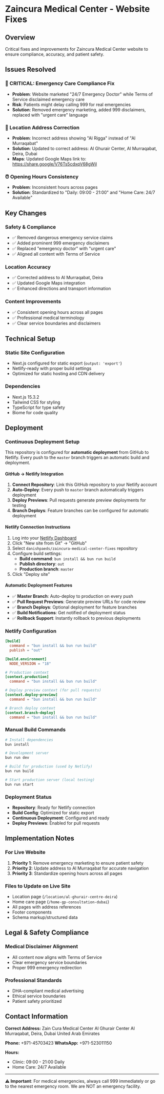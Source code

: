 # Zaincura Medical Center - Website Fixes

## Overview
Critical fixes and improvements for Zaincura Medical Center website to ensure compliance, accuracy, and patient safety.

## Issues Resolved

### 🚨 CRITICAL: Emergency Care Compliance Fix
- **Problem**: Website marketed "24/7 Emergency Doctor" while Terms of Service disclaimed emergency care
- **Risk**: Patients might delay calling 999 for real emergencies
- **Solution**: Removed emergency marketing, added 999 disclaimers, replaced with "urgent care" language

### 📍 Location Address Correction
- **Problem**: Incorrect address showing "Al Rigga" instead of "Al Murraqabat"
- **Solution**: Updated to correct address: Al Ghurair Center, Al Murraqabat, Deira, Dubai
- **Maps**: Updated Google Maps link to: https://share.google/V76Ts5cdxqV68gWjl

### ⏰ Opening Hours Consistency
- **Problem**: Inconsistent hours across pages
- **Solution**: Standardized to "Daily: 09:00 - 21:00" and "Home Care: 24/7 Available"

## Key Changes

### Safety & Compliance
- ✅ Removed dangerous emergency service claims
- ✅ Added prominent 999 emergency disclaimers
- ✅ Replaced "emergency doctor" with "urgent care"
- ✅ Aligned all content with Terms of Service

### Location Accuracy
- ✅ Corrected address to Al Murraqabat, Deira
- ✅ Updated Google Maps integration
- ✅ Enhanced directions and transport information

### Content Improvements
- ✅ Consistent opening hours across all pages
- ✅ Professional medical terminology
- ✅ Clear service boundaries and disclaimers

## Technical Setup

### Static Site Configuration
- Next.js configured for static export (`output: 'export'`)
- Netlify-ready with proper build settings
- Optimized for static hosting and CDN delivery

### Dependencies
- Next.js 15.3.2
- Tailwind CSS for styling
- TypeScript for type safety
- Biome for code quality

## Deployment

### Continuous Deployment Setup

This repository is configured for **automatic deployment** from GitHub to Netlify. Every push to the `master` branch triggers an automatic build and deployment.

#### GitHub → Netlify Integration
1. **Connect Repository**: Link this GitHub repository to your Netlify account
2. **Auto-Deploy**: Every push to `master` branch automatically triggers deployment
3. **Deploy Previews**: Pull requests generate preview deployments for testing
4. **Branch Deploys**: Feature branches can be configured for automatic deployment

#### Netlify Connection Instructions
1. Log into your [Netlify Dashboard](https://app.netlify.com/)
2. Click "New site from Git" → "GitHub"
3. Select `danishpaeds/zaincura-medical-center-fixes` repository
4. Configure build settings:
   - **Build command**: `bun install && bun run build`
   - **Publish directory**: `out`
   - **Production branch**: `master`
5. Click "Deploy site"

#### Automatic Deployment Features
- ✅ **Master Branch**: Auto-deploy to production on every push
- ✅ **Pull Request Previews**: Generate preview URLs for code review
- ✅ **Branch Deploys**: Optional deployment for feature branches
- ✅ **Build Notifications**: Get notified of deployment status
- ✅ **Rollback Support**: Instantly rollback to previous deployments

### Netlify Configuration
```toml
[build]
  command = "bun install && bun run build"
  publish = "out"

[build.environment]
  NODE_VERSION = "18"

# Production context
[context.production]
  command = "bun install && bun run build"

# Deploy preview context (for pull requests)
[context.deploy-preview]
  command = "bun install && bun run build"

# Branch deploy context
[context.branch-deploy]
  command = "bun install && bun run build"
```

### Manual Build Commands
```bash
# Install dependencies
bun install

# Development server
bun run dev

# Build for production (used by Netlify)
bun run build

# Start production server (local testing)
bun run start
```

### Deployment Status
- **Repository**: Ready for Netlify connection
- **Build Config**: Optimized for static export
- **Continuous Deployment**: Configured and ready
- **Deploy Previews**: Enabled for pull requests

## Implementation Notes

### For Live Website
1. **Priority 1**: Remove emergency marketing to ensure patient safety
2. **Priority 2**: Update address to Al Murraqabat for accurate navigation
3. **Priority 3**: Standardize opening hours across all pages

### Files to Update on Live Site
- Location page (`/location/al-ghurair-centre-deira`)
- Home care page (`/home-gp-consultation-dubai`)
- All pages with address references
- Footer components
- Schema markup/structured data

## Legal & Safety Compliance

### Medical Disclaimer Alignment
- All content now aligns with Terms of Service
- Clear emergency service boundaries
- Proper 999 emergency redirection

### Professional Standards
- DHA-compliant medical advertising
- Ethical service boundaries
- Patient safety prioritized

## Contact Information

**Correct Address:**
Zain Cura Medical Center
Al Ghurair Center
Al Murraqabat, Deira, Dubai
United Arab Emirates

**Phone:** +971-45703423
**WhatsApp:** +971-523011150

**Hours:**
- Clinic: 09:00 - 21:00 Daily
- Home Care: 24/7 Available

---

**⚠️ Important**: For medical emergencies, always call 999 immediately or go to the nearest emergency room. We are NOT an emergency facility.